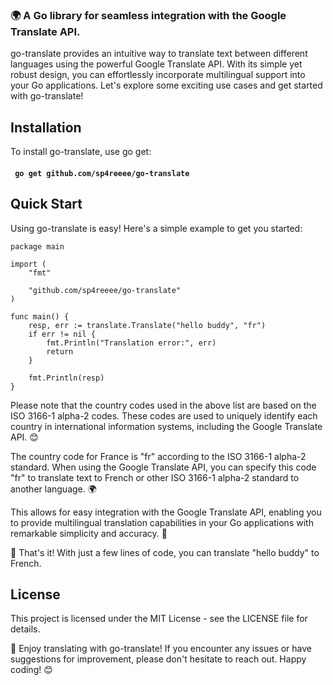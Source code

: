 
### 🌍 A Go library for seamless integration with the Google Translate API.

go-translate provides an intuitive way to translate text between different languages using the powerful Google Translate API. With its simple yet robust design, you can effortlessly incorporate multilingual support into your Go applications. Let's explore some exciting use cases and get started with go-translate!

## Installation
To install go-translate, use go get:

#### ```  go get github.com/sp4reeee/go-translate  ```

## Quick Start

Using go-translate is easy! Here's a simple example to get you started:

```
package main

import (
	"fmt"

	"github.com/sp4reeee/go-translate"
)

func main() {
	resp, err := translate.Translate("hello buddy", "fr")
	if err != nil {
		fmt.Println("Translation error:", err)
		return
	}

	fmt.Println(resp)
}
```
Please note that the country codes used in the above list are based on the ISO 3166-1 alpha-2 codes. These codes are used to uniquely identify each country in international information systems, including the Google Translate API. 😊

The country code for France is "fr" according to the ISO 3166-1 alpha-2 standard. When using the Google Translate API, you can specify this code "fr" to translate text to French or other ISO 3166-1 alpha-2 standard to another language. 🌍

This allows for easy integration with the Google Translate API, enabling you to provide multilingual translation capabilities in your Go applications with remarkable simplicity and accuracy. 🚀

🎉 That's it! With just a few lines of code, you can translate "hello buddy" to French.

## License

This project is licensed under the MIT License - see the LICENSE file for details.

📜 Enjoy translating with go-translate! If you encounter any issues or have suggestions for improvement, please don't hesitate to reach out. Happy coding! 😊

